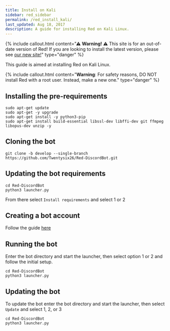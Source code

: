 ```yaml
---
title: Install on Kali
sidebar: red_sidebar
permalink: /red_install_kali/
last_updated: Aug 18, 2017
description: A guide for installing Red on Kali Linux.
---
```


{% include callout.html content="⚠ **Warning!** ⚠ This site is for an out-of-date version of Red! If you are looking to install the latest version, please see [our new site!](https://red-discordbot.readthedocs.io/en/v3-develop/)" type="danger" %}
 
This guide is aimed at installing Red on Kali Linux.
 
{% include callout.html content="**Warning**: For safety reasons, DO NOT install Red with a root user. Instead, make a new one." type="danger" %}
 
## Installing the pre-requirements
 
```
sudo apt-get update
sudo apt-get -y upgrade
sudo apt-get install -y python3-pip
sudo apt-get install build-essential libssl-dev libffi-dev git ffmpeg libopus-dev unzip -y
```
 
## Cloning the bot
 
```
git clone -b develop --single-branch https://github.com/Twentysix26/Red-DiscordBot.git
```
 
## Updating the bot requirements
 
```
cd Red-DiscordBot
python3 launcher.py
```
From there select ``Install requirements`` and select 1 or 2
 
## Creating a bot account
 
Follow the guide [here](/Red-Docs/red_guide_bot_accounts/#creating-a-new-bot-account)
 
## Running the bot
 
Enter the bot directory and start the launcher, then select option 1 or 2 and follow the initial setup.
```
cd Red-DiscordBot
python3 launcher.py
```
 
## Updating the bot
 
To update the bot enter the bot directory and start the launcher,  then select ``Update`` and select 1, 2, or 3
```
cd Red-DiscordBot
python3 launcher.py
```
